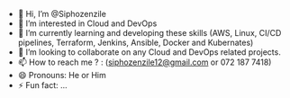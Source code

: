 - 👋 Hi, I’m @Siphozenzile
- 👀 I’m interested in Cloud and DevOps
- 🌱 I’m currently learning and developing these skills (AWS, Linux, CI/CD pipelines, Terraform, Jenkins, Ansible, Docker and Kubernates)
- 💞️ I’m looking to collaborate on any Cloud and DevOps related projects.
- 📫 How to reach me ? : (siphozenzile12@gmail.com or 072 187 7418)
- 😄 Pronouns: He or Him
- ⚡ Fun fact: ...

<!---
Siphozenzile/Siphozenzile is a ✨ special ✨ repository because its `README.md` (this file) appears on your GitHub profile.
You can click the Preview link to take a look at your changes.
--->
